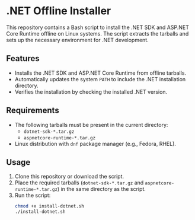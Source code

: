 # .NET Offline Installer

This repository contains a Bash script to install the .NET SDK and ASP.NET Core Runtime offline on Linux systems. The script extracts the tarballs and sets up the necessary environment for .NET development.

## Features
- Installs the .NET SDK and ASP.NET Core Runtime from offline tarballs.
- Automatically updates the system `PATH` to include the .NET installation directory.
- Verifies the installation by checking the installed .NET version.

## Requirements
- The following tarballs must be present in the current directory:
  - `dotnet-sdk-*.tar.gz`
  - `aspnetcore-runtime-*.tar.gz`
- Linux distribution with `dnf` package manager (e.g., Fedora, RHEL).

## Usage
1. Clone this repository or download the script.
2. Place the required tarballs (`dotnet-sdk-*.tar.gz` and `aspnetcore-runtime-*.tar.gz`) in the same directory as the script.
3. Run the script:
   ```bash
   chmod +x install-dotnet.sh
   ./install-dotnet.sh
